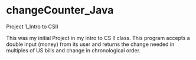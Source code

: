 # changeCounter_Java
Project 1_Intro to CSII

This was my initial Project in my intro to CS II class. 
This program accepts a double input (money) from its 
user and returns the change needed in multiples of US bills
and change in chronological order.
